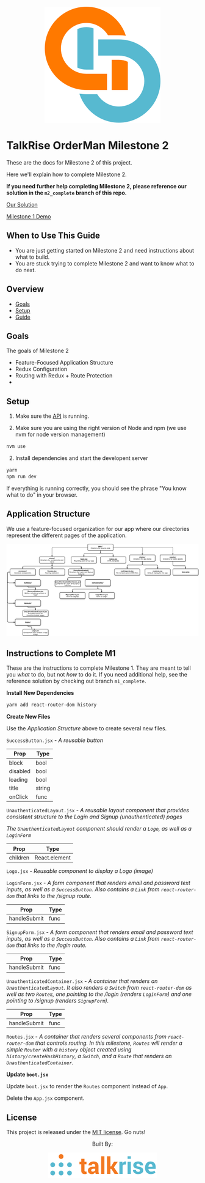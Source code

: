 <p align="center">
  <img src="../logo/logo_index.png">
</p>

# TalkRise OrderMan Milestone 2
These are the docs for Milestone 2 of this project.

Here we'll explain how to complete Milestone 2.

**If you need further help completing Milestone 2, please reference our solution in the `m2_complete` branch of this repo.**

[Our Solution](https://github.com/TalkRise/React_OrderMan/tree/m1_complete)

[Milestone 1 Demo](https://react-orderman-m1.herokuapp.com/#/)


## When to Use This Guide

* You are just getting started on Milestone 2 and need instructions about what to build.
* You are stuck trying to complete Milestone 2 and want to know what to do next.

## Overview

* [Goals](#goals)
* [Setup](#setup)
* [Guide](#guide)

## Goals

The goals of Milestone 2

* Feature-Focused Application Structure
* Redux Configuration
* Routing with Redux + Route Protection
* 
  
## Setup

1. Make sure the [API](https://github.com/TalkRise/React_OrderMan_API) is running.

2. Make sure you are using the right version of Node and npm (we use nvm for node version management)

```bash
nvm use
```

2. Install dependencies and start the developent server

```bash
yarn
npm run dev
```

If everything is running correctly, you should see the phrase "You know what to do" in your browser.

## Application Structure

We use a feature-focused organization for our app where our directories represent the different pages of the application.

 <p align="center">
   <img src="../logo/M1_Complete_App_Structure.png">
 </p>
 
 ## Instructions to Complete M1
 
These are the instructions to complete Milestone 1. They are meant to tell you *what* to do, but not *how* to do it. If you need additional help, see the reference solution by checking out branch `m1_complete`.

**Install New Dependencies**

```bash
yarn add react-router-dom history
```

**Create New Files**

Use the *Application Structure* above to create several new files.

`SuccessButton.jsx` - *A reusable button*

|Prop |Type |
|------|------|
|block |bool |
|disabled|bool|
|loading|bool|
|title|string|
|onClick|func|

`UnauthenticatedLayout.jsx` - *A reusable layout component that provides consistent structure to the Login and Signup (unauthenticated) pages*

*The `UnauthenticatedLayout` component should render a `Logo`, as well as a `LoginForm`*

|Prop |Type |
|------|------|
|children |React.element |

`Logo.jsx` - *Reusable component to display a Logo (image)*

`LoginForm.jsx` - *A form component that renders email and password text inputs, as well as a `SuccessButton`. Also contains a `Link` from `react-router-dom` that links to the */signup* route.*

|Prop |Type |
|------|------|
|handleSubmit |func |

`SignupForm.jsx` - *A form component that renders email and password text inputs, as well as a `SuccessButton`. Also contains a `Link` from `react-router-dom` that links to the */login* route.*

|Prop |Type |
|------|------|
|handleSubmit |func |

`UnauthenticatedContainer.jsx` - *A container that renders an `UnauthenticatedLayout`. It also renders a `Switch` from `react-router-dom` as well as two `Route`s, one pointing to the */login* (renders `LoginForm`) and one pointing to */signup* (renders `SignupForm`).*

|Prop |Type |
|------|------|
|handleSubmit |func |

`Routes.jsx` - *A container that renders several components from `react-router-dom` that controls routing. In this milestone, `Routes` will render a simple `Router` with a `history` object created using `history/createHashHistory`, a `Switch`, and a `Route` that renders an `UnauthenticatedContainer`.*

**Update `boot.jsx`**

Update `boot.jsx` to render the `Routes` component instead of `App`.

Delete the `App.jsx` component.

## License

This project is released under the [MIT license](MIT-LICENSE). Go nuts!

 <p align="center">Built By:</p>
 <p align="center">
   <img src="../logo/tr_index.png">
 </p>
